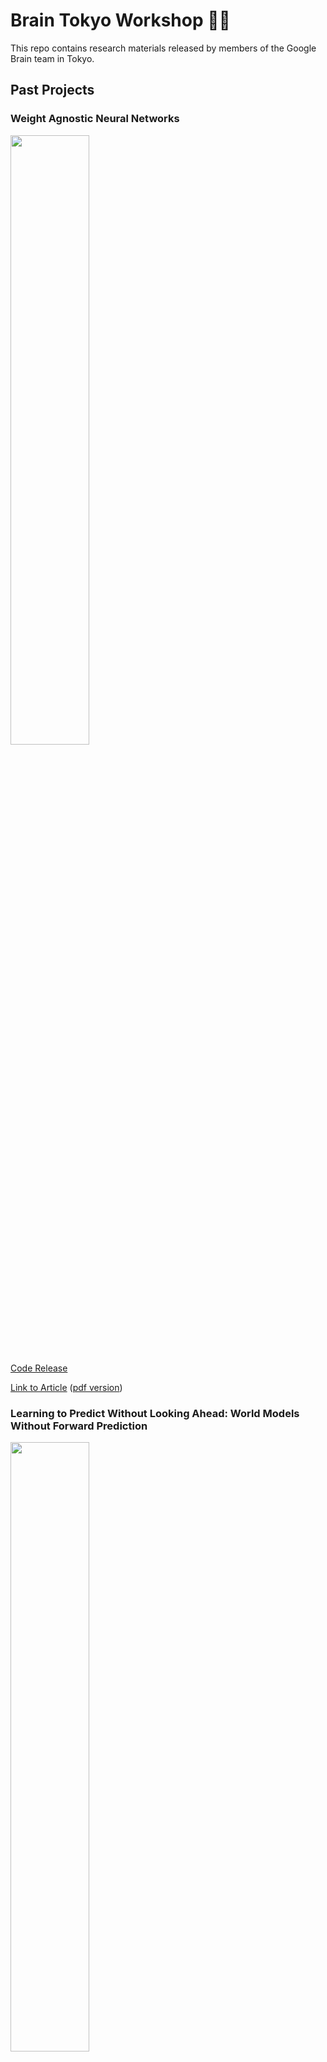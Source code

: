 # Brain Tokyo Workshop 🧠🗼

This repo contains research materials released by members of the Google Brain team in Tokyo.

## Past Projects ##

### Weight Agnostic Neural Networks ###

<p align="left">
  <img width="50%" src="https://media.giphy.com/media/nd0gBOAeT5YYutRRxx/giphy.gif"></img>
</p>

[Code Release](https://github.com/google/brain-tokyo-workshop/tree/master/WANNRelease)

[Link to Article](https://weightagnostic.github.io/) ([pdf version](https://arxiv.org/abs/1906.04358))

### Learning to Predict Without Looking Ahead: World Models Without Forward Prediction ###

<p align="left">
  <img width="50%" src="https://media.giphy.com/media/7gNy7xjBOZJFiD6T2F/giphy.gif"></img>
</p>

[Code Release](https://github.com/google/brain-tokyo-workshop/tree/master/learntopredict)

[Link to Article](https://learningtopredict.github.io/) ([pdf version](https://arxiv.org/abs/1910.13038))

### Neuroevolution of Self-Interpretable Agents ###

<img width="50%" src="https://storage.googleapis.com/quickdraw-models/sketchRNN/attention/assets/card/attentionagent.gif"></img>

[Code Release](https://github.com/google/brain-tokyo-workshop/tree/master/AttentionAgent)
([Code for CarRacing Variants](https://github.com/google/brain-tokyo-workshop/tree/master/CarRacingExtension))

<img width="50%" src="https://storage.googleapis.com/quickdraw-models/sketchRNN/attention/assets/card/CarRacingExt2SmallSize.gif"></img>


*[Extensions](https://github.com/google/brain-tokyo-workshop/tree/master/CarRacingExtension) to CarRacing-v0 environment released to facilitate future research.*

[Link to Article](https://attentionagent.github.io/) ([pdf version](https://arxiv.org/abs/2003.08165))

### Modern Evolution Strategies for Creativity: Fitting Concrete Images and Abstract Concepts

<img width="50%" src="https://media.giphy.com/media/FsxTmSk3MIkDv7X6Eg/giphy.gif"></img>

[Code Release](https://github.com/google/brain-tokyo-workshop/tree/master/es-clip)

### The Sensory Neuron as a Transformer: Permutation-Invariant Neural Networks for Reinforcement Learning
<img width="100%" src="https://media.giphy.com/media/OZHNm0MqNLCE4MtN9j/giphy.gif"></img>

[Code Release](https://github.com/google/brain-tokyo-workshop/tree/master/AttentionNeuron)  

[Link to Article](https://attentionneuron.github.io/) ([pdf version](https://arxiv.org/abs/2109.02869))

## Disclaimer

This is not an official Google product.
